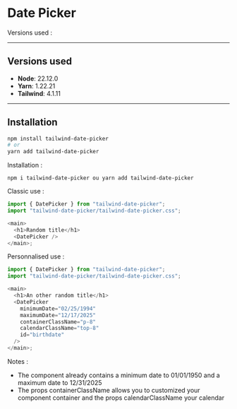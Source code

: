 # Date Picker

Versions used :

---

## Versions used

- **Node**: 22.12.0
- **Yarn**: 1.22.21
- **Tailwind**: 4.1.11

---

## Installation

```bash
npm install tailwind-date-picker
# or
yarn add tailwind-date-picker
```

Installation :

```shell
npm i tailwind-date-picker ou yarn add tailwind-date-picker
```

Classic use :

```js
import { DatePicker } from "tailwind-date-picker";
import "tailwind-date-picker/tailwind-date-picker.css";

<main>
  <h1>Random title</h1>
  <DatePicker />
</main>;
```

Personnalised use :

```js
import { DatePicker } from "tailwind-date-picker";
import "tailwind-date-picker/tailwind-date-picker.css";

<main>
  <h1>An other random title</h1>
  <DatePicker
    minimumDate="02/25/1994"
    maximumDate="12/17/2025"
    containerClassName="p-8"
    calendarClassName="top-8"
    id="birthdate"
  />
</main>;
```

Notes :

- The component already contains a minimum date to 01/01/1950 and a maximum date to 12/31/2025
- The props containerClassName allows you to customized your component container and the props calendarClassName your calendar
